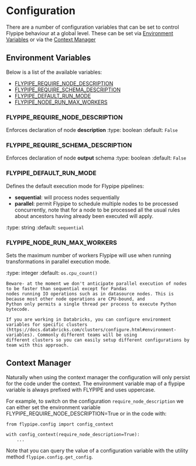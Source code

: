 # Configuration

There are a number of configuration variables that can be set to control Flypipe behaviour at a global level. These can 
be set via [Environment Variables](#environment-variables) or via the [Context Manager](#context-manager) 

## Environment Variables

Below is a list of the available variables: 

* [FLYPIPE_REQUIRE_NODE_DESCRIPTION](#FLYPIPE_REQUIRE_NODE_DESCRIPTION)
* [FLYPIPE_REQUIRE_SCHEMA_DESCRIPTION](#FLYPIPE_REQUIRE_SCHEMA_DESCRIPTION)
* [FLYPIPE_DEFAULT_RUN_MODE](#FLYPIPE_DEFAULT_RUN_MODE)
* [FLYPIPE_NODE_RUN_MAX_WORKERS](#FLYPIPE_NODE_RUN_MAX_WORKERS)

### FLYPIPE_REQUIRE_NODE_DESCRIPTION

Enforces declaration of node **description**
:type: boolean
:default: `False`

### FLYPIPE_REQUIRE_SCHEMA_DESCRIPTION

Enforces declaration of node **output** schema
:type: boolean
:default: `False`

### FLYPIPE_DEFAULT_RUN_MODE

Defines the default execution mode for Flypipe pipelines:

* **sequential**: will process nodes sequentially
* **parallel**: permit Flypipe to schedule multiple nodes to be processed concurrently, note that for a node to be 
processed all the usual rules about ancestors having already been executed will apply. 

:type: string
:default: `sequential`

### FLYPIPE_NODE_RUN_MAX_WORKERS

Sets the maximum number of workers Flypipe will use when running transformations in parallel execution mode. 

:type: integer
:default: `os.cpu_count()`

```{note}
Beware- at the moment we don't anticipate parallel execution of nodes to be faster than sequential except for Pandas 
nodes running IO operations such as in datasource nodes. This is because most other node operations are CPU-bound, and 
Python only permits a single thread per process to execute Python bytecode. 
```

```{note}
If you are working in Databricks, you can configure environment variables for specific clusters 
(https://docs.databricks.com/clusters/configure.html#environment-variables). Commonly different teams will be using 
different clusters so you can easily setup different configurations by team with this approach.  
```

## Context Manager

Naturally when using the context manager the configuration will only persist for the code under the context. 
The environment variable map of a flypipe variable is always prefixed with FLYPIPE and uses uppercase. 

For example, to switch on the configuration `require_node_description` we can either set the environment variable 
FLYPIPE_REQUIRE_NODE_DESCRIPTION=True or in the code with: 

```
from flypipe.config import config_context

with config_context(require_node_description=True):
	...
```

Note that you can query the value of a configuration variable with the utility method `flypipe.config.get_config`. 


